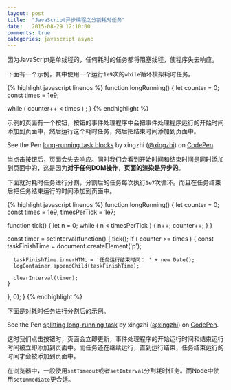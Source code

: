 ```yaml
---
layout: post
title:  "JavaScript异步编程之分割耗时任务"
date:   2015-08-29 12:10:00
comments: true
categories: javascript async
---
```


因为JavaScript是单线程的，任何耗时的任务都将阻塞线程，使程序失去响应。

下面有一个示例，其中使用一个运行`1e9`次的`while`循环模拟耗时任务。

{% highlight javascript linenos %}
function longRunning() {
 let counter = 0;
 const times = 1e9;

 while ( counter++ < times )
   ;
}
{% endhighlight %}

示例的页面有一个按钮，按钮的事件处理程序中会把事件处理程序运行的开始时间添加到页面中，然后运行这个耗时任务，然后把结束时间添加到页面中。

<p data-height="266" data-theme-id="18224" data-slug-hash="gaYZGq" data-default-tab="result" data-user="xingzhi" class='codepen'>See the Pen <a href='http://codepen.io/xingzhi/pen/gaYZGq/'>long-running task blocks</a> by xingzhi (<a href='http://codepen.io/xingzhi'>@xingzhi</a>) on <a href='http://codepen.io'>CodePen</a>.</p>

当点击按钮后，页面会失去响应。同时我们会看到开始时间和结束时间是同时添加到页面中的，这是因为**对于任何DOM操作，页面的渲染是异步的**。

下面就对耗时任务进行分割，分割后的任务每次执行`1e7`次循环。而且在任务结束后把任务结束运行的时间添加到页面中。

{% highlight javascript linenos %}
function longRunning() {
  let counter = 0;
  const times = 1e9,
        timesPerTick = 1e7;

  function tick() {
    let n = 0;
    while ( n < timesPerTick ) {
      n++;
      counter++;
    }
  }

  const timer = setInterval(function() {
    tick();
    if ( counter >= times ) {
      const taskFinishTime = document.createElement('p');

      taskFinishTime.innerHTML = '任务运行结束时间： ' + new Date();
      logContainer.appendChild(taskFinishTime);

      clearInterval(timer);
    }
  }, 0);
}
{% endhighlight %}

下面是对耗时任务进行分割后的示例。

<p data-height="266" data-theme-id="18224" data-slug-hash="epObjv" data-default-tab="result" data-user="xingzhi" class='codepen'>See the Pen <a href='http://codepen.io/xingzhi/pen/epObjv/'>splitting long-running task</a> by xingzhi (<a href='http://codepen.io/xingzhi'>@xingzhi</a>) on <a href='http://codepen.io'>CodePen</a>.</p>

这时我们点击按钮时，页面会立即更新，事件处理程序的开始运行时间和结束运行时间被立即添加到页面中。而任务还在继续运行，直到运行结束，任务结束运行的时间才会被添加到页面中。

在浏览器中，一般使用`setTimeout`或者`setInterval`分割耗时任务。而Node中使用`setImmediate`更合适。
